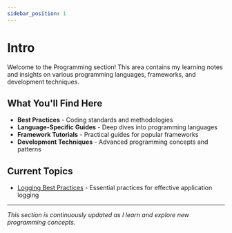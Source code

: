 ```yaml
---
sidebar_position: 1
---
```


# Intro
Welcome to the Programming section! This area contains my learning notes and insights on various programming languages, frameworks, and development techniques.

## What You'll Find Here

- **Best Practices** - Coding standards and methodologies
- **Language-Specific Guides** - Deep dives into programming languages
- **Framework Tutorials** - Practical guides for popular frameworks
- **Development Techniques** - Advanced programming concepts and patterns

## Current Topics

- [Logging Best Practices](./logging-best-practices) - Essential practices for effective application logging

---

*This section is continuously updated as I learn and explore new programming concepts.*